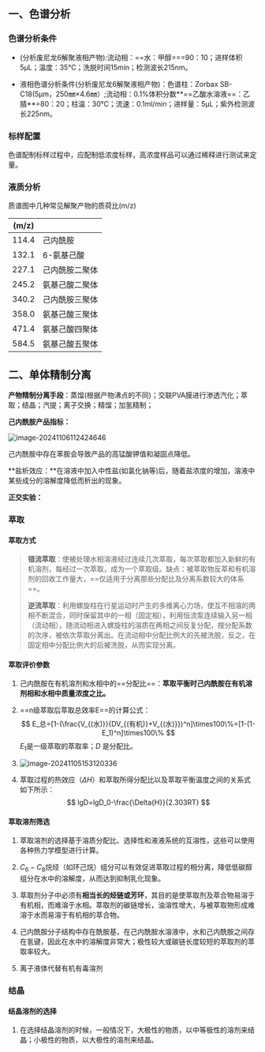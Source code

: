 ## 一、色谱分析

### 色谱分析条件

* (分析废尼龙6解聚液相产物):流动相：==水：甲醇===90：10；进样体积5μL；温度：35℃；洗脱时间15min；检测波长215nm。

* 液相色谱分析条件(分析废尼龙6解聚液相产物)：色谱柱：Zorbax SB-C18(5μm，250㎜×4.6㎜）;流动相：0.1%体积分数**==乙酸水溶液==：乙腈**=80：20；柱温：30℃；流速：0.1ml/min；进样量：5μL；紫外检测波长225nm。

### 标样配置

色谱配制标样过程中，应配制低浓度标样，高浓度样品可以通过稀释进行测试来定量。

### 液质分析

质谱图中几种常见解聚产物的质荷比(m/z)

| (m/z) |                |
| ----- | -------------- |
| 114.4 | 己内酰胺       |
| 132.1 | 6-氨基己酸     |
| 227.1 | 己内酰胺二聚体 |
| 245.2 | 氨基己酸二聚体 |
| 340.2 | 己内酰胺三聚体 |
| 358.0 | 氨基己酸三聚体 |
| 471.4 | 氨基己酸四聚体 |
| 584.5 | 氨基己酸五聚体 |

## 二、单体精制分离

**产物精制分离手段**：蒸馏(根据产物沸点的不同)；交联PVA膜进行渗透汽化；萃取；结晶；汽提；离子交换；精馏；加氢精制；

**己内酰胺产品指标：**

![image-20241106112424646](C:\Users\33380\AppData\Roaming\Typora\typora-user-images\image-20241106112424646.png)

己内酰胺中存在苯胺会导致产品的高锰酸钾值和凝固点降低。

**盐析效应：**在溶液中加入中性盐(如氯化钠等)后，随着盐浓度的增加，溶液中某些成分的溶解度降低而析出的现象。

**正交实验：**

### 萃取

#### 萃取方式

> **错流萃取**：使被处理水相溶液经过连续几次萃取，每次萃取都加入新鲜的有机溶剂，每经过一次萃取，成为一个萃取级。缺点：被萃取物反萃和有机溶剂的回收工作量大，==仅适用于分离那些分配比及分离系数较大的体系==。
>
> **逆流萃取**：利用螺旋柱在行星运动时产生的多维离心力场，使互不相溶的两相不断混合，同时保留其中的一相（固定相），利用恒流泵连续输入另一相（流动相），随流动相进入螺旋柱的溶质在两相之间反复分配，按分配系数的次序，被依次萃取分离出。在流动相中分配比例大的先被洗脱，反之，在固定相中分配比例大的后被洗脱，从而实现分离。

#### 萃取评价参数

1. 己内酰胺在有机溶剂和水相中的==分配比==：**萃取平衡时己内酰胺在有机溶剂相和水相中质量浓度之比。**   

2. ==n级萃取后萃取总效率E==的计算公式：
   $$
   E_总=[1-(\frac{V_{(水)}}{DV_{(有机)}+V_{(水)}})^n]\times100\%=[1-(1-E_1)^n]\times100\%
   $$
   $E_1$是一级萃取的萃取率；$D$ 是分配比。

3. ![image-20241105153120336](C:\Users\33380\AppData\Roaming\Typora\typora-user-images\image-20241105153120336.png)

4. 萃取过程的热效应（$\Delta{H}$​）和萃取所得分配比以及萃取平衡温度之间的关系式如下所示：
   $$
   lgD=lgD_0-\frac{\Delta{H}}{2.303RT}
   $$

#### 萃取溶剂筛选

1. 萃取溶剂的选择基于溶质分配比、选择性和液液系统的互溶性，这些可以使用各种热力学模型进行计算。

2. $C_6-C_8$烷烃（如环己烷）组分可以有效促进萃取过程的相分离，降低低碳醇组分在水中的溶解度，从而达到抑制乳化现象。        
3. 萃取剂分子中必须有**相当长的烃链或芳环**，其目的是使萃取剂及萃合物易溶于有机相，而难溶于水相。萃取剂的碳链增长，油溶性增大，与被萃取物形成难溶于水而易溶于有机相的萃合物。   
4. 己内酰胺分子结构中存在酰胺基，在己内酰胺水溶液中，水和己内酰胺之间存在氢键，因此在水中的溶解度非常大；极性较大或碳链长度较短的萃取剂的萃取率较大。    
5. 离子液体代替有机有毒溶剂                                                                                                                                                                                                                                                                                                                                                                                                                                                                                                                                                                                                                                                                                                                                                                                                                                                                                                                                                                                                                                                                                                                                                                                                                                                                                                                                                                                                                                                                                                                                                                                                                                                                                                                                                                                                                                                                                                                                                                                                                                                                                                                                                                                                                                                                                                                                                                                                                                                                                                                                                                                                                                                                                                                                                                                                                                                                                                                                                                                                                                                         

### 结晶

#### 结晶溶剂的选择

1. 在选择结晶溶剂的时候，一般情况下，大极性的物质，以中等极性的溶剂来结晶；小极性的物质，以大极性的溶剂来结晶。
